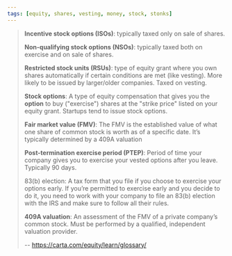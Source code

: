 ```yaml
---
tags: [equity, shares, vesting, money, stock, stonks]
---
```


> **Incentive stock options (ISOs)**: typically taxed only on sale of shares.
>
> **Non-qualifying stock options (NSOs)**: typically taxed both on exercise and on sale of shares.
>
> **Restricted stock units (RSUs)**: type of equity grant where you own shares automatically if certain conditions are met (like vesting). More likely to be issued by larger/older companies. Taxed on vesting.
>
> **Stock options**: A type of equity compensation that gives you the **option** to buy ("exercise") shares at the "strike price" listed on your equity grant. Startups tend to issue stock options.
>
> **Fair market value (FMV)**: The FMV is the established value of what one share of common stock is worth as of a specific date. It’s typically determined by a 409A valuation
>
> **Post-termination exercise period (PTEP)**: Period of time your company gives you to exercise your vested options after you leave. Typically 90 days.
>
> 83(b) election: A tax form that you file if you choose to exercise your options early.
> If you’re permitted to exercise early and you decide to do it, you need to work with your company to file an 83(b) election with the IRS and make sure to follow all their rules.
>
> **409A valuation**: An assessment of the FMV of a private company’s common stock. Must be performed by a qualified, independent valuation provider.
>
> -- https://carta.com/equity/learn/glossary/

